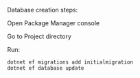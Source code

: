 ﻿

Database creation steps:

Open Package Manager console

Go to Project directory

Run:

	dotnet ef migrations add initialmigration
	dotnet ef database update